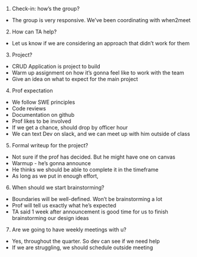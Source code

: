 1. Check-in: how’s the group?
- The group is very responsive. We’ve been coordinating with when2meet
2. How can TA help?
- Let us know if we are considering an approach that didn’t work for them
3. Project?
- CRUD Application is project to build
- Warm up assignment on how it’s gonna feel like to work with the team
- Give an idea on what to expect for the main project
4. Prof expectation
- We follow SWE principles
- Code reviews
- Documentation on github
- Prof likes to be involved
- If we get a chance, should drop by officer hour
- We can text Dev on slack, and we can meet up with him outside of class
5. Formal writeup for the project?
- Not sure if the prof has decided. But he might have one on canvas
- Warmup - he’s gonna announce
- He thinks we should be able to complete it in the timeframe
- As long as we put in enough effort, 
6. When should we start brainstorming?
- Boundaries will be well-defined. Won’t be brainstorming a lot
- Prof will tell us exactly what he’s expected
- TA said 1 week after announcement is good time for us to finish brainstorming our design ideas
7. Are we going to have weekly meetings with u?
- Yes, throughout the quarter. So dev can see if we need help
- If we are struggling, we should schedule outside meeting
